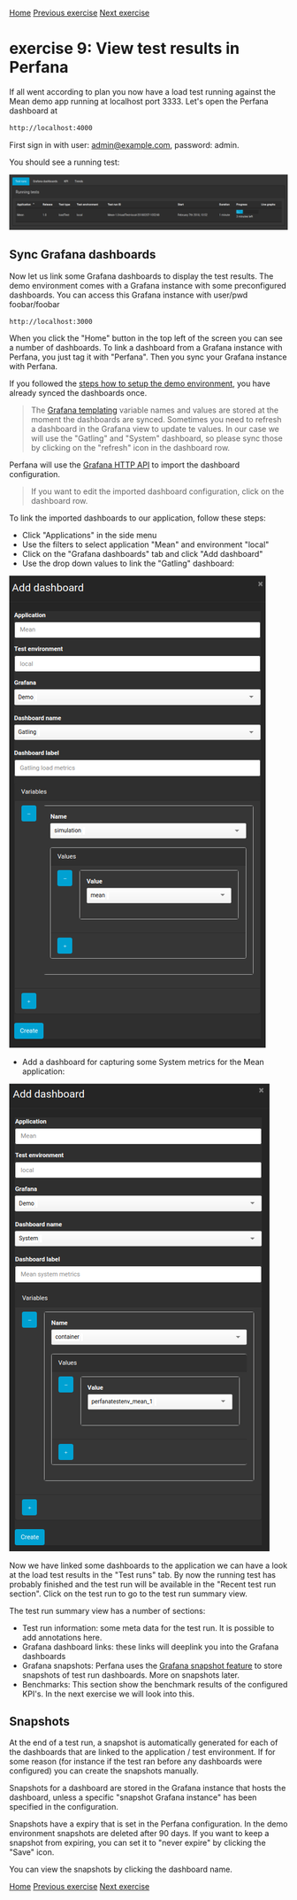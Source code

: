 [Home](index.md) 
[Previous exercise](exercise-8.md) 
[Next exercise](exercise-10.md)  

# exercise 9: View test results in Perfana 

If all went according to plan you now have a load test running against the Mean demo app running at localhost port 3333. Let's open the Perfana dashboard at

```xml
http://localhost:4000
```  

First sign in with user: admin@example.com, password: admin.

You should see a running test:


![Running tests](assets/images/running-tests-1.png)

## Sync Grafana dashboards
Now let us link some Grafana dashboards to display the test results. The demo environment comes with a Grafana instance with some preconfigured dashboards. You can access this Grafana instance with user/pwd foobar/foobar

```
http://localhost:3000 
```
When you click the "Home" button in the top left of the screen you can see a number of dashboards. To link a dashboard from a Grafana instance with Perfana, you just tag it with "Perfana". Then you sync your Grafana instance with Perfana.   

If you followed the [steps how to setup the demo environment](https://github.com/perfana/perfana-test-env/blob/master/README.md), you have already synced the dashboards once.

> The [Grafana templating](http://docs.grafana.org/reference/templating/) variable names and values are stored at the moment the dashboards are synced. Sometimes you need to refresh a dashboard in the Grafana view to update te values. In our case we will use the "Gatling" and "System" dashboard, so please sync those by clicking on the "refresh" icon in the dashboard row.   

Perfana will use the [Grafana HTTP API](http://docs.grafana.org/http_api/) to import the dashboard configuration. 

> If you want to edit the imported dashboard configuration, click on the dashboard row.

To link the imported dashboards to our application, follow these steps:

* Click "Applications" in the side menu
* Use the filters to select application "Mean" and environment "local"
* Click on the "Grafana dashboards" tab and click "Add dashboard"
* Use the drop down values to link the "Gatling" dashboard:

![dashboard-gatling](assets/images/add-dashboard-gatling.png)


* Add a dashboard for capturing some System metrics for the Mean application:

![dashboard-gatling](assets/images/add-dashboard-system.png)

Now we have linked some dashboards to the application we can have a look at the load test results in the "Test runs" tab. By now the running test has probably finished and the test run will be available in the "Recent test run section". Click on the test run to go to the test run summary view.

The test run summary view has a number of sections:

* Test run information: some meta data for the test run. It is possible to add annotations here.
* Grafana dashboard links: these links will deeplink you into the Grafana dashboards
* Grafana snapshots: Perfana uses the [Grafana snapshot feature](http://docs.grafana.org/reference/sharing/#dashboard-snapshot) to store snapshots of test run dashboards. More on snapshots later. 
* Benchmarks: This section show the benchmark results of the configured KPI's. In the next exercise we will look into this. 
  
## Snapshots

At the end of a test run, a snapshot is automatically generated for each of the dashboards that are linked to the application / test environment. If for some reason (for instance if the test ran before any dashboards were configured) you can create the snapshots manually.
  
Snapshots for a dashboard are stored in the Grafana instance that hosts the dashboard, unless a specific "snapshot Grafana instance" has been specified in the configuration.

Snapshots have a expiry that is set in the Perfana configuration. In the demo environment snapshots are deleted after 90 days. If you want to keep a snapshot from expiring, you can set it to "never expire" by clicking the "Save" icon.

You can view the snapshots by clicking the dashboard name.   

[Home](index.md) 
[Previous exercise](exercise-8.md) 
[Next exercise](exercise-10.md)  


  
